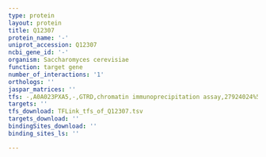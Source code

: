 ```yaml
---
type: protein
layout: protein
title: Q12307
protein_name: '-'
uniprot_accession: Q12307
ncbi_gene_id: '-'
organism: Saccharomyces cerevisiae
function: target gene
number_of_interactions: '1'
orthologs: ''
jaspar_matrices: ''
tfs: -,A0A023PXA5,-,GTRD,chromatin immunoprecipitation assay,27924024%5Buid%5D,No
targets: ''
tfs_download: TFLink_tfs_of_Q12307.tsv
targets_download: ''
bindingSites_download: ''
binding_sites_ls: ''

---
```

